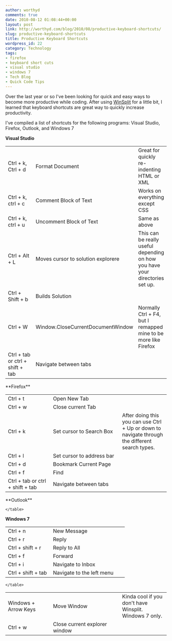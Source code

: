 ```yaml
---
author: worthyd
comments: true
date: 2010-08-12 01:08:44+00:00
layout: post
link: http://worthyd.com/blog/2010/08/productive-keyboard-shortcuts/
slug: productive-keyboard-shortcuts
title: Productive Keyboard Shortcuts
wordpress_id: 22
category: Technology
tags:
- firefox
- keyboard short cuts
- visual studio
- windows 7
- Tech Blog
- Quick Code Tips
---
```


Over the last year or so I've been looking for quick and easy ways to become more productive while coding. After using [WinSplit](http://worthyd.com/techblog/index.php/2010/07/winsplit/) for a little bit, I learned that keyboard shortcuts are great way to quickly increase productivity.

I've compiled a list of shortcuts for the following programs: Visual Studio, Firefox, Outlook, and Windows 7
<!-- more -->
**Visual Studio**
<table >
        <tr >
            
<td style="width:125px;" >Ctrl + k, Ctrl + d 
</td>
            
<td style="width:200px" >Format Document
</td>
            
<td >Great for quickly re-indenting HTML or XML
</td>
        </tr>
        <tr >
            
<td >Ctrl + k, ctrl + c
</td>
            
<td >Comment Block of Text 
</td>
            
<td >Works on everything except CSS
</td>
        </tr>
        <tr >
            
<td >Ctrl + k, ctrl + u
</td>
            
<td >Uncomment Block of Text
</td>
            
<td >Same as above
</td>
        </tr>
        <tr >
            
<td >Ctrl + Alt + L
</td>
            
<td >Moves cursor to solution explorere
</td>
            
<td >This can be really useful depending on how you have your directories set up.
</td>
        </tr>
        <tr >
            
<td >Ctrl + Shift + b
</td>
            
<td >Builds Solution
</td>
            
<td >
</td>
        </tr>
<tr >
            
<td >Ctrl + W
</td>
            
<td >Window.CloseCurrentDocumentWindow
</td>
            
<td >Normally Ctrl + F4, but I remapped mine to be more like Firefox
</td>
        </tr>
<tr >
            
<td >Ctrl + tab or   
ctrl + shift + tab
</td>
            
<td >Navigate between tabs
</td>
            
<td >
</td>
        </tr>
</table>
**Firefox**
<table >
        <tr >
            
<td style="width: 125px;" >Ctrl + t 
</td>
            
<td style="width: 200px" >Open New Tab
</td>
            
<td >
</td>
        </tr>
        <tr >
            
<td >Ctrl + w
</td>
            
<td >Close current Tab
</td>
            
<td >
</td>
        </tr>
        <tr >
            
<td >Ctrl + k
</td>
            
<td >Set cursor to Search Box
</td>
            
<td >After doing this you can use Ctrl + Up or down to navigate through the different search types.
</td>
        </tr>
        <tr >
            
<td >Ctrl + l
</td>
            
<td >Set cursor to address bar
</td>
            
<td >
</td>
        </tr>
        <tr >
            
<td >Ctrl + d
</td>
            
<td >Bookmark Current Page
</td>
            
<td >
</td>
        </tr>
        <tr >
            
<td >Ctrl + f
</td>
            
<td >Find
</td>
            
<td >
</td>
        </tr>
<tr >
            
<td >Ctrl + tab or   
ctrl + shift + tab
</td>
            
<td >Navigate between tabs
</td>
            
<td >
</td>
        </tr>
    </table>
**Outlook**
 <table >
        <tr >
            
<td style="width: 125px;" >Ctrl + n 
</td>
            
<td style="width: 200px" >New Message
</td>
            
<td >
</td>
        </tr>
        <tr >
            
<td >Ctrl + r
</td>
            
<td >Reply
</td>
            
<td >
</td>
        </tr>
        <tr >
            
<td >Ctrl + shift + r
</td>
            
<td >Reply to All
</td>
            
<td >
</td>
        </tr>
        <tr >
            
<td >Ctrl + f
</td>
            
<td >Forward
</td>
            
<td >
</td>
        </tr>
        <tr >
            
<td >Ctrl + i
</td>
            
<td >Navigate to Inbox
</td>
            
<td >
</td>
        </tr>
        <tr >
            
<td >Ctrl + shift + tab
</td>
            
<td >Navigate to the left menu
</td>
            
<td >
</td>
        </tr>
        
    </table>
**Windows 7**
 <table >
        <tr >
            
<td style="width: 125px;" >Windows + Arrow Keys
</td>
            
<td style="width: 200px" >Move Window
</td>
            
<td >Kinda cool if you don't have Winsplit. Windows 7 only.
</td>
        </tr>
        <tr >
            
<td >Ctrl + w
</td>
            
<td >Close current explorer window
</td>
            
<td >
</td>
        </tr>
               
        
    </table>
